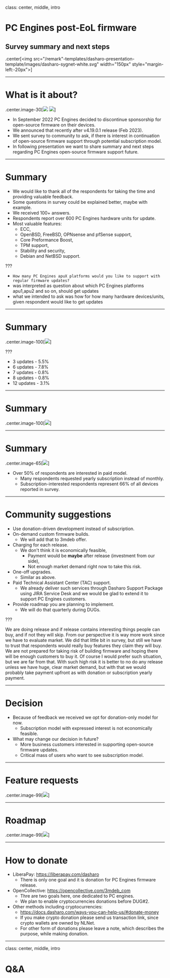 <!--
SPDX-FileCopyrightText: 2024 3mdeb <contact@3mdeb.com>

SPDX-License-Identifier: CC-BY-SA-4.0
-->

class: center, middle, intro

# PC Engines post-EoL firmware

## Survey summary and next steps

.center[<img src="/remark"-templates/dasharo-presentation-template/images/dasharo-sygnet-white.svg" width="150px" style="margin-left:-20px">]

---

# What is it about?

.center.image-30[![](/img/coreboot.png) ![](/img/pcengines.png)]

* In September 2022 PC Engines decided to discontinue sponsorship for
  open-source firmware on their devices.
* We announced that recently after v4.19.0.1 release (Feb 2023).
* We sent survey to community to ask, if there is interest in continuation of
  open-source firmware support through potential subscription model.
* In following presentation we want to share summary and next steps regarding
  PC Engines open-source firmware support future.

---

# Summary

* We would like to thank all of the respondents for taking the time and
  providing valuable feedback.
* Some questions in survey could be explained better, maybe with example.
* We received 100+ answers.
* Respondents report over 600 PC Engines hardware units for update.
* Most valuable features:
  - ECC,
  - OpenBSD, FreeBSD, OPNsense and pfSense support,
  - Core Preformance Boost,
  - TPM support,
  - Stability and security,
  - Debian and NetBSD support.


???

- `How many PC Engines apuX platforms would you like to support with regular firmware updates?`
- was interpreted as question about which PC Engines platforms apu1,apu2 and so
  on, should get updates
- what we intended to ask was how for how many hardware devices/units, given
  respondent would like to get updates

---

# Summary

.center.image-100[![](/img/pce_num_of_updates.svg)]

???

* 3 updates - 5.5%
* 6 updates - 7.8%
* 7 updates - 0.8%
* 8 updates - 0.8%
* 12 updates - 3.1%

---

# Summary

.center.image-100[![](/img/pce_hw_usage.svg)]

---

# Summary

.center.image-65[![](/img/pce_sub.svg)]

* Over 50% of respondents are interested in paid model.
  - Many respondents requested yearly subscription instead of monthly.
  - Subscription-interested respondents represent 66% of all devices reported
    in survey.

---

# Community suggestions

* Use donation-driven development instead of subscription.
* On-demand custom firmware builds.
  - We will add that to 3mdeb offer.
* Charging for each release.
  - We don't think it is economically feasible,
    - Payment would be **maybe** after release (investment from our side),
    - Not enough market demand right now to take this risk.
* One-off upgrades.
  - Similar as above.
* Paid Technical Assistant Center (TAC) support.
  - We already deliver such services through Dasharo Support Package using JIRA
    Service Desk and we would be glad to extend it to support PC Engines
    customers.
* Provide roadmap you are planning to implement.
  - We will do that quarterly during DUGs.

???

We are doing release and if release contains interesting things people can buy,
and if not they will skip. From our perspective it is way more work since we
have to evaluate market.
We did that little bit in survey, but still we have to trust that respondents
would really buy features they claim they will buy. We are not prepared for
taking risk of building firmware and hoping there will be enough customers to
buy it. Of course I would prefer such situation, but we are far from that.
With such high risk it is better to no do any release unless we have huge,
clear market demand, but with that we would probably take payment upfront
as with donation or subscription yearly payment.

---

# Decision

* Because of feedback we received we opt for donation-only model for now.
  - Subscription model with expressed interest is not economically feasible.
* What may change our decision in future?
  - More business customers interested in supporting open-source firmware
    updates.
  - Critical mass of users who want to see subscription model.

---

# Feature requests

.center.image-99[![](/img/pce_features.svg)]

---

# Roadmap

.center.image-99[![](/img/dcs_pce_roadmap_v0.1.png)]

---

# How to donate

* LiberaPay: https://liberapay.com/dasharo
  - There is only one goal and it is donation for PC Engines firmware release.
* OpenCollective: https://opencollective.com/3mdeb_com
  - Thre are two goals here, one dedicated to PC engines.
  - We plan to enable cryptocurrencies donations before DUG#2.
* Other methods including cryptocurrencies:
  - https://docs.dasharo.com/ways-you-can-help-us/#donate-money
  - If you make crypto donation please send us transaction link, since crypto
    wallets are owned by NLNet.
  - For other form of donations please leave a note, which describes the
    purpose, while making donation.

---
class: center, middle, intro

# Q&A
